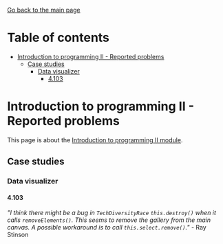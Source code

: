 [Go back to the main page](https://github.com/world-class/REPL)

# Table of contents
<!-- vim-markdown-toc GFM -->

* [Introduction to programming II - Reported problems](#introduction-to-programming-ii---reported-problems)
    * [Case studies](#case-studies)
        * [Data visualizer](#data-visualizer)
            * [4.103](#4103)

<!-- vim-markdown-toc -->

# Introduction to programming II - Reported problems
This page is about the [Introduction to programming II module](../../../modules/level_4/introduction_to_programming_ii/).

## Case studies
### Data visualizer
#### 4.103
_"I think there might be a bug in `TechDiversityRace` `this.destroy()` when it calls `removeElements()`. This seems to remove the gallery from the main canvas. A possible workaround is to call `this.select.remove()`."_ - Ray Stinson
